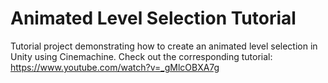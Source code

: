 # Animated Level Selection Tutorial

Tutorial project demonstrating how to create an animated level selection in Unity using Cinemachine.
Check out the corresponding tutorial: https://www.youtube.com/watch?v=_gMlcOBXA7g
